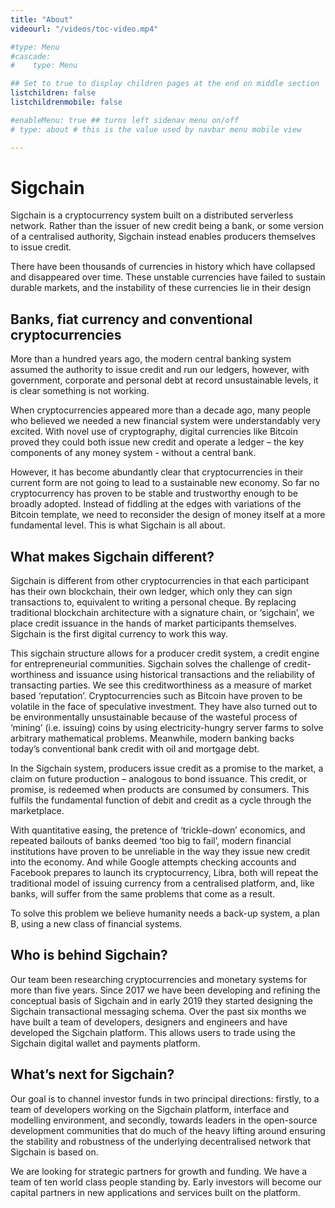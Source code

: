 ```yaml
---
title: "About"
videourl: "/videos/toc-video.mp4"

#type: Menu
#cascade:
#    type: Menu

## Set to true to display children pages at the end on middle section
listchildren: false
listchildrenmobile: false

#enableMenu: true ## turns left sidenav menu on/off
# type: about # this is the value used by navbar menu mobile view

---
```

# Sigchain

Sigchain is a cryptocurrency system built on a distributed serverless network. Rather than the issuer of new credit being a bank, or some version of a centralised authority, Sigchain instead enables producers themselves to issue credit.

There have been thousands of currencies in history which have collapsed and disappeared over time. These unstable currencies have failed to sustain durable markets, and the instability of these currencies lie in their design

## Banks, fiat currency and conventional cryptocurrencies

More than a hundred years ago, the modern central banking system assumed the authority to issue credit and run our ledgers, however, with government, corporate and personal debt at record unsustainable levels, it is clear something is not working.

When cryptocurrencies appeared more than a decade ago, many people who believed we needed a new financial system were understandably very excited. With novel use of cryptography, digital currencies like Bitcoin proved they could both issue new credit and operate a ledger – the key components of any money system - without a central bank.

However, it has become abundantly clear that cryptocurrencies in their current form are not going to lead to a sustainable new economy. So far no cryptocurrency has proven to be stable and trustworthy enough to be broadly adopted. Instead of fiddling at the edges with variations of the Bitcoin template, we need to reconsider the design of money itself at a more fundamental level. This is what Sigchain is all about.

## What makes Sigchain different?

Sigchain is different from other cryptocurrencies in that each participant has their own blockchain, their own ledger, which only they can sign transactions to, equivalent to writing a personal cheque. By replacing traditional blockchain architecture with a signature chain, or ‘sigchain’, we place credit issuance in the hands of market participants themselves. Sigchain is the first digital currency to work this way.

This sigchain structure allows for a producer credit system, a credit engine for entrepreneurial communities. Sigchain solves the challenge of credit-worthiness and issuance using historical transactions and the reliability of transacting parties. We see this creditworthiness as a measure of market based ‘reputation’.
Cryptocurrencies such as Bitcoin have proven to be volatile in the face of speculative investment. They have also turned out to be environmentally unsustainable because of the wasteful process of ‘mining’ (i.e. issuing) coins by using electricity-hungry server farms to solve arbitrary mathematical problems. Meanwhile, modern banking backs today’s conventional bank credit with oil and mortgage debt.

In the Sigchain system, producers issue credit as a promise to the market, a claim on future production – analogous to bond issuance. This credit, or promise, is redeemed when products are consumed by consumers. This fulfils the fundamental function of debit and credit as a cycle through the marketplace.

With quantitative easing, the pretence of ‘trickle-down’ economics, and repeated bailouts of banks deemed ‘too big to fail’, modern financial institutions have proven to be unreliable in the way they issue new credit into the economy. And while Google attempts checking accounts and Facebook prepares to launch its cryptocurrency, Libra, both will repeat the traditional model of issuing currency from a centralised platform, and, like banks, will suffer from the same problems that come as a result.

To solve this problem we believe humanity needs a back-up system, a plan B, using a new class of financial systems.

## Who is behind Sigchain?

Our team been researching cryptocurrencies and monetary systems for more than five years. Since 2017 we have been developing and refining the conceptual basis of Sigchain and in early 2019 they started designing the Sigchain transactional messaging schema. Over the past six months we have built a team of developers, designers and engineers and have developed the Sigchain platform. This allows users to trade using the Sigchain digital wallet and payments platform.

## What’s next for Sigchain?

Our goal is to channel investor funds in two principal directions: firstly, to a team of developers working on the Sigchain platform, interface and modelling environment, and secondly, towards leaders in the open-source development communities that do much of the heavy lifting around ensuring the stability and robustness of the underlying decentralised network that Sigchain is based on. 

We are looking for strategic partners for growth and funding. We have a team of ten world class people standing by. Early investors will become our capital partners in new applications and services built on the platform.
